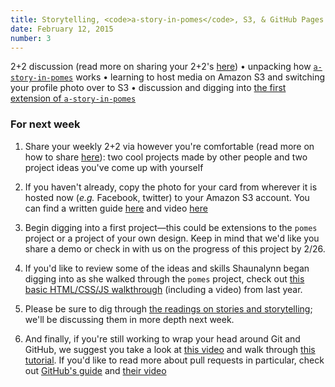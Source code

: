 ```yaml
---
title: Storytelling, <code>a-story-in-pomes</code>, S3, & GitHub Pages
date: February 12, 2015
number: 3
---
```


2+2 discussion (read more on sharing your 2+2's [here](http://dgmde15.github.io/sessions/2/#/3)) • unpacking how [`a-story-in-pomes`](https://github.com/dgmde15/a-story-in-pomes) works • learning to host media on Amazon S3 and switching your profile photo over to S3 • discussion and digging into [the first extension of `a-story-in-pomes`](https://github.com/dgmde15/a-story-in-pomes#extension-1--change-background-image--content)


### For next week

1. Share your weekly 2+2 via however you're comfortable (read more on how to share [here](http://dgmde15.github.io/sessions/2/#/3)): two cool projects made by other people and two project ideas you've come up with yourself

2. If you haven't already, copy the photo for your card from wherever it is hosted now (_e.g._ Facebook, twitter) to your Amazon S3 account.  You can find a written guide [here](http://www.hongkiat.com/blog/amazon-s3-the-beginners-guide/) and video [here](https://www.youtube.com/watch?v=VRUzevLibzQ)

3. Begin digging into a first project—this could be extensions to the `pomes` project or a project of your own design.  Keep in mind that we'd like you share a demo or check in with us on the progress of this project by 2/26.

4. If you'd like to review some of the ideas and skills Shaunalynn began digging into as she walked through the `pomes` project, check out [this basic HTML/CSS/JS walkthrough](https://www.youtube.com/watch?v=AS9Tr4gNCP0) (including a video) from last year.

5. Please be sure to dig through [the readings on stories and storytelling](http://104.236.253.62/t/stories-storytelling/28); we'll be discussing them in more depth next week.

6. And finally, if you're still working to wrap your head around Git and GitHub, we suggest you take a look at [this video](https://www.youtube.com/watch?v=U8GBXvdmHT4) and walk through [this tutorial](https://try.github.io/levels/1/challenges/1).  If you'd like to read more about pull requests in particular, check out [GitHub's guide](https://help.github.com/articles/using-pull-requests/) and [their video](https://www.youtube.com/watch?v=FQsBmnZvBdc)
